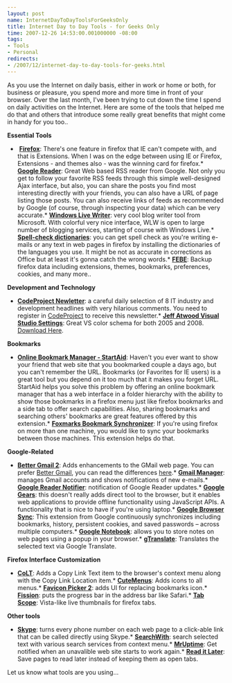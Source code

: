 ```yaml
---
layout: post
name: InternetDayToDayToolsForGeeksOnly
title: Internet Day to Day Tools - for Geeks Only
time: 2007-12-26 14:53:00.001000000 -08:00
tags:
- Tools
- Personal
redirects:
- /2007/12/internet-day-to-day-tools-for-geeks.html
---
```

As you use the Internet on daily basis, either in work or home or both, for business or pleasure, you spend more and more time in front of your browser. Over the last month, I've been trying to cut down the time I spend on daily activities on the Internet. Here are some of the tools that helped me do that and others that introduce some really great benefits that might come in handy for you too..

**Essential Tools**

*   &#160;[**Firefox**](http://www.mozilla.com/en-US/): There's one feature in firefox that IE can't compete with, and that is Extensions. When I was on the edge between using IE or Firefox, Extensions - and themes also - was the winning card for firefox.*   [**Google Reader**](http://www.google.com/reader): Great Web based RSS reader from Google. Not only you get to follow your favorite RSS feeds through this simple well-designed Ajax interface, but also, you can share the posts you find most interesting directly with your friends, you can also have a URL of page listing those posts. You can also receive links of feeds as recommended by Google (of course, through inspecting your data) which can be very accurate.*   **[Windows Live Writer](http://windowslivewriter.spaces.live.com/)**: very cool blog writer tool from Microsoft. With colorful very nice interface, WLW is open to large number of blogging services, starting of course with Windows Live.*   [**Spell-check dictionaries**](https://addons.mozilla.org/en-US/firefox/browse/type:3): you can get spell check as you're writing e-mails or any text in web pages in firefox by installing the dictionaries of the languages you use. It might be not as accurate in corrections as Office but at least it's gonna catch the wrong words.*   [**FEBE**](https://addons.mozilla.org/en-US/firefox/addon/2109): Backup firefox data including extensions, themes, bookmarks, preferences, cookies, and many more..

**Development and Technology**

*   [**CodeProject Newletter**](http://www.codeproject.com/script/News/List.aspx): a careful daily selection of 8 IT industry and development headlines with very hilarious comments. You need to register in [CodeProject](http://www.codeproject.com) to receive this newsletter.*   [**Jeff Atwood Visual Studio Settings**](http://www.codinghorror.com/blog/archives/000682.html): Great VS color schema for both 2005 and 2008. [Download Here](http://www.codinghorror.com/blog/files/exported-font-and-colors-for-jeff-atwood-sept-19.zip).

**Bookmarks**

*   [**Online Bookmark Manager - StartAid**](https://addons.mozilla.org/en-US/firefox/addon/4496): Haven't you ever want to show your friend that web site that you bookmarked couple a days ago, but you can't remember the URL. Bookmarks (or Favorites for IE users) is a great tool but you depend on it too much that it makes you forget URL. StartAid helps you solve this problem by offering an online bookmark manager that has a web interface in a folder hierarchy with the ability to show those bookmarks in a firefox menu just like firefox bookmarks and a side tab to offer search capabilities. Also, sharing bookmarks and searching others' bookmarks are great features offered by this extension.*   [**Foxmarks Bookmark Synchronizer**](https://addons.mozilla.org/en-US/firefox/addon/2410): If you're using firefox on more than one machine, you would like to sync your bookmarks between those machines. This extension helps do that.

**Google-Related**

*   [**Better Gmail 2**](https://addons.mozilla.org/en-US/firefox/addon/6076): Adds enhancements to the GMail web page. You can prefer [Better Gmail](https://addons.mozilla.org/en-US/firefox/addon/4866), you can read the differences [here](http://lifehacker.com/software/exclusive-lifehacker-download/better-gmail-2-firefox-extension-for-new-gmail-320618.php).*   [**Gmail Manager**](https://addons.mozilla.org/en-US/firefox/addon/1320): manages Gmail accounts and shows notifications of new e-mails.*   [**Google Reader Notifier**](https://addons.mozilla.org/en-US/firefox/addon/3977): notification of Google Reader updates.*   [**Google Gears**](http://gears.google.com/): this doesn't really adds direct tool to the browser, but it enables web applications to provide offline functionality using JavaScript APIs. A functionality that is nice to have if you're using laptop.*   [**Google Browser Sync**](http://www.google.com/tools/firefox/browsersync/): This extension from Google continuously synchronizes including bookmarks, history, persistent cookies, and saved passwords &#8211; across multiple computers.*   [**Google Notebook**](http://www.google.com/notebook): allows you to store notes on web pages using a popup in your browser.*   [**gTranslate**](https://addons.mozilla.org/en-US/firefox/addon/918): Translates the selected text via Google Translate.

**Firefox Interface Customization**

*   [**CoLT**](https://addons.mozilla.org/en-US/firefox/addon/1812): Adds a Copy Link Text item to the browser's context menu along with the Copy Link Location item.*   [**CuteMenus**](https://addons.mozilla.org/en-US/firefox/addon/1330): Adds icons to all menus.*   [**Favicon Picker 2**](https://addons.mozilla.org/en-US/firefox/addon/3176): adds UI for replacing bookmarks icon.*   [**Fission**](https://addons.mozilla.org/en-US/firefox/addon/1951): puts the progress bar in the address bar like Safari.*   [**Tab Scope**](https://addons.mozilla.org/en-US/firefox/addon/4882): Vista-like live thumbnails for firefox tabs.

**Other tools**

*   [**Skype**](http://www.skype.com): turns every phone number on each web page to a click-able link that can be called directly using Skype.*   [**SearchWith**](https://addons.mozilla.org/en-US/firefox/addon/2194): search selected text with various search services from context menu.*   [**MrUptime**](https://addons.mozilla.org/en-US/firefox/addon/5490): Get notified when an unavalible web site starts to work again.*   [**Read it Later**](http://www.ideashower.com/ideas/active/read-it-later/): Save pages to read later instead of keeping them as open tabs.

Let us know what tools are you using...
